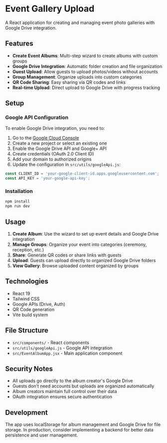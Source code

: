 # Event Gallery Upload

A React application for creating and managing event photo galleries with Google Drive integration.

## Features

- **Create Event Albums**: Multi-step wizard to create albums with custom groups
- **Google Drive Integration**: Automatic folder creation and file organization
- **Guest Upload**: Allow guests to upload photos/videos without accounts
- **Group Management**: Organize uploads into custom categories
- **QR Code Sharing**: Easy sharing via QR codes and links
- **Real-time Upload**: Direct upload to Google Drive with progress tracking

## Setup

### Google API Configuration

To enable Google Drive integration, you need to:

1. Go to the [Google Cloud Console](https://console.cloud.google.com/)
2. Create a new project or select an existing one
3. Enable the Google Drive API and Google+ API
4. Create credentials (OAuth 2.0 Client ID)
5. Add your domain to authorized origins
6. Update the configuration in `src/utils/googleApi.js`:

```javascript
const CLIENT_ID = 'your-google-client-id.apps.googleusercontent.com';
const API_KEY = 'your-google-api-key';
```

### Installation

```bash
npm install
npm run dev
```

## Usage

1. **Create Album**: Use the wizard to set up event details and Google Drive integration
2. **Manage Groups**: Organize your event into categories (ceremony, reception, etc.)
3. **Share**: Generate QR codes or share links with guests
4. **Upload**: Guests can upload directly to organized Google Drive folders
5. **View Gallery**: Browse uploaded content organized by groups

## Technologies

- React 19
- Tailwind CSS
- Google APIs (Drive, Auth)
- QR Code generation
- Vite build system

## File Structure

- `src/components/` - React components
- `src/utils/googleApi.js` - Google API integration
- `src/EventAlbumApp.jsx` - Main application component

## Security Notes

- All uploads go directly to the album creator's Google Drive
- Guests don't need accounts but uploads are organized automatically
- Album creators maintain full control over their data
- OAuth integration ensures secure authentication

## Development

The app uses localStorage for album management and Google Drive for file storage. In production, consider implementing a backend for better data persistence and user management.